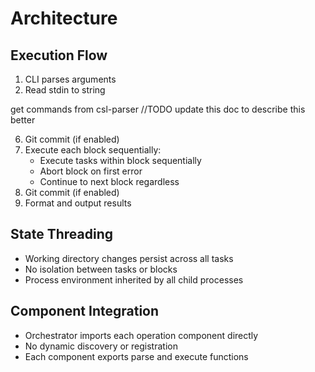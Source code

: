 # Architecture

## Execution Flow
1. CLI parses arguments
2. Read stdin to string

get commands from csl-parser //TODO update this doc to describe this better

6. Git commit (if enabled)
7. Execute each block sequentially:
   - Execute tasks within block sequentially
   - Abort block on first error
   - Continue to next block regardless
8. Git commit (if enabled)
9. Format and output results

## State Threading
- Working directory changes persist across all tasks
- No isolation between tasks or blocks
- Process environment inherited by all child processes

## Component Integration
- Orchestrator imports each operation component directly
- No dynamic discovery or registration
- Each component exports parse and execute functions
